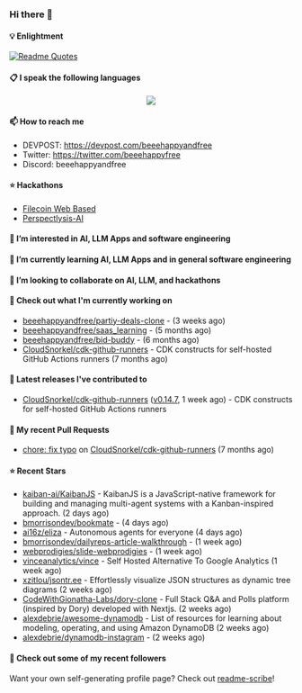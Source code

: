 ### Hi there 👋

#### 💡 Enlightment
[![Readme Quotes](https://quotes-github-readme.vercel.app/api?type=horizontal&theme=nord)](https://github.com/piyushsuthar/github-readme-quotes)

#### 📋 I speak the following languages

<p align="center">
  <a href="https://skillicons.dev">
    <img src="https://skillicons.dev/icons?i=git,kubernetes,docker,c,vim,terraform,python,typescript,java" />
  </a>
</p>


#### 📫 How to reach me
- DEVPOST: https://devpost.com/beeehappyandfree
- Twitter: https://twitter.com/beeehappyfree
- Discord: beeehappyandfree

#### ⭐️ Hackathons
- [Filecoin Web Based](https://devpost.com/software/youtube-dl-dweb)
- [Perspectlysis-AI](https://perspectlysis-ai.vercel.app)

#### 👀 I’m interested in AI, LLM Apps and software engineering

#### 🌱 I’m currently learning AI, LLM Apps and in general software engineering

#### 💞️ I’m looking to collaborate on AI, LLM, and hackathons

#### 👷 Check out what I'm currently working on

- [beeehappyandfree/partiy-deals-clone](https://github.com/beeehappyandfree/partiy-deals-clone) -  (3 weeks ago)
- [beeehappyandfree/saas_learning](https://github.com/beeehappyandfree/saas_learning) -  (5 months ago)
- [beeehappyandfree/bid-buddy](https://github.com/beeehappyandfree/bid-buddy) -  (6 months ago)
- [CloudSnorkel/cdk-github-runners](https://github.com/CloudSnorkel/cdk-github-runners) - CDK constructs for self-hosted GitHub Actions runners (7 months ago)

#### 🔭 Latest releases I've contributed to

- [CloudSnorkel/cdk-github-runners](https://github.com/CloudSnorkel/cdk-github-runners) ([v0.14.7](https://github.com/CloudSnorkel/cdk-github-runners/releases/tag/v0.14.7), 1 week ago) - CDK constructs for self-hosted GitHub Actions runners

#### 🔨 My recent Pull Requests

- [chore: fix typo](https://github.com/CloudSnorkel/cdk-github-runners/pull/542) on [CloudSnorkel/cdk-github-runners](https://github.com/CloudSnorkel/cdk-github-runners) (7 months ago)

#### ⭐ Recent Stars

- [kaiban-ai/KaibanJS](https://github.com/kaiban-ai/KaibanJS) - KaibanJS is a JavaScript-native framework for building and managing multi-agent systems  with a Kanban-inspired approach. (2 days ago)
- [bmorrisondev/bookmate](https://github.com/bmorrisondev/bookmate) -  (4 days ago)
- [ai16z/eliza](https://github.com/ai16z/eliza) - Autonomous agents for everyone (4 days ago)
- [bmorrisondev/dailyreps-article-walkthrough](https://github.com/bmorrisondev/dailyreps-article-walkthrough) -  (1 week ago)
- [webprodigies/slide-webprodigies](https://github.com/webprodigies/slide-webprodigies) -  (1 week ago)
- [vinceanalytics/vince](https://github.com/vinceanalytics/vince) - Self Hosted Alternative To Google Analytics (1 week ago)
- [xzitlou/jsontr.ee](https://github.com/xzitlou/jsontr.ee) - Effortlessly visualize JSON structures as dynamic tree diagrams (2 weeks ago)
- [CodeWithGionatha-Labs/dory-clone](https://github.com/CodeWithGionatha-Labs/dory-clone) - Full Stack Q&amp;A and Polls platform (inspired by Dory) developed with Nextjs. (2 weeks ago)
- [alexdebrie/awesome-dynamodb](https://github.com/alexdebrie/awesome-dynamodb) - List of resources for learning about modeling, operating, and using Amazon DynamoDB (2 weeks ago)
- [alexdebrie/dynamodb-instagram](https://github.com/alexdebrie/dynamodb-instagram) -  (2 weeks ago)

#### 👯 Check out some of my recent followers


Want your own self-generating profile page? Check out [readme-scribe](https://github.com/muesli/readme-scribe)!
